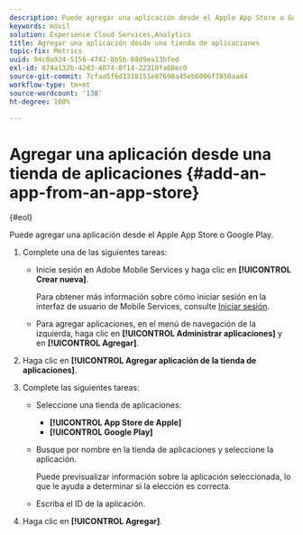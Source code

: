 ```yaml
---
description: Puede agregar una aplicación desde el Apple App Store o Google Play.
keywords: móvil
solution: Experience Cloud Services,Analytics
title: Agregar una aplicación desde una tienda de aplicaciones
topic-fix: Metrics
uuid: 94c8a924-5156-4742-8b5b-88d9ea13bfed
exl-id: 874a132b-42d3-4074-8f14-22310fa60ec0
source-git-commit: 7cfaa5f6d1318151e87698a45eb6006f7850aad4
workflow-type: tm+mt
source-wordcount: '138'
ht-degree: 100%

---
```


# Agregar una aplicación desde una tienda de aplicaciones {#add-an-app-from-an-app-store}

{#eol}

Puede agregar una aplicación desde el Apple App Store o Google Play.

1. Complete una de las siguientes tareas:

   * Inicie sesión en Adobe Mobile Services y haga clic en **[!UICONTROL Crear nueva]**.

      Para obtener más información sobre cómo iniciar sesión en la interfaz de usuario de Mobile Services, consulte [Iniciar sesión](/help/using/gs/gs-signin.md).

   * Para agregar aplicaciones, en el menú de navegación de la izquierda, haga clic en **[!UICONTROL Administrar aplicaciones]** y en **[!UICONTROL Agregar]**.

1. Haga clic en **[!UICONTROL Agregar aplicación de la tienda de aplicaciones]**.
1. Complete las siguientes tareas:

   * Seleccione una tienda de aplicaciones:
      * **[!UICONTROL App Store de Apple]**
      * **[!UICONTROL Google Play]**
   * Busque por nombre en la tienda de aplicaciones y seleccione la aplicación.

      Puede previsualizar información sobre la aplicación seleccionada, lo que le ayuda a determinar si la elección es correcta.

   * Escriba el ID de la aplicación.


1. Haga clic en **[!UICONTROL Agregar]**.
